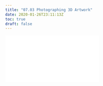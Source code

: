 ```yaml
---
title: "07.03 Photographing 3D Artwork"
date: 2020-01-26T23:11:13Z
toc: true
draft: false
---
```


![Link to included file content](../../../../art-faq/how-to-document-3d-artwork.md)
